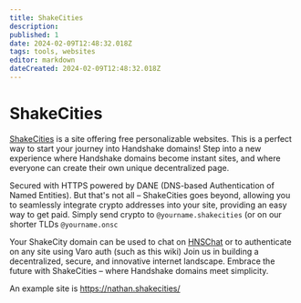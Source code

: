 ```yaml
---
title: ShakeCities
description: 
published: 1
date: 2024-02-09T12:48:32.018Z
tags: tools, websites
editor: markdown
dateCreated: 2024-02-09T12:48:32.018Z
---
```


# ShakeCities

[ShakeCities](https://shakecities.com) is a site offering free personalizable websites.
This is a perfect way to start your journey into Handshake domains!
Step into a new experience where Handshake domains become instant sites, and where everyone can create their own unique decentralized page.

Secured with HTTPS powered by DANE (DNS-based Authentication of Named Entities).
But that's not all – ShakeCities goes beyond, allowing you to seamlessly integrate crypto addresses into your site, providing an easy way to get paid. Simply send crypto to `@yourname.shakecities` (or on our shorter TLDs `@yourname.onsc`

Your ShakeCity domain can be used to chat on [HNSChat](https://hns.chat) or to authenticate on any site using Varo auth (such as this wiki)
Join us in building a decentralized, secure, and innovative internet landscape. Embrace the future with ShakeCities – where Handshake domains meet simplicity.

An example site is https://nathan.shakecities/
